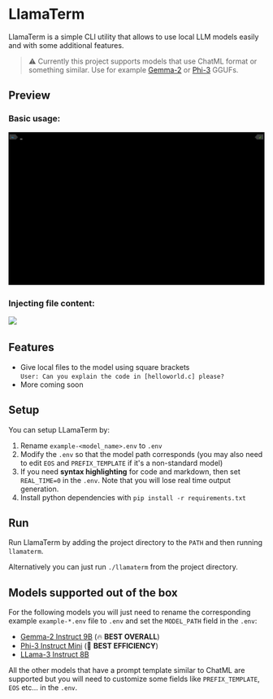 # LlamaTerm
LlamaTerm is a simple CLI utility that allows to use local LLM models easily and with some additional features.
> :warning: Currently this project supports models that use ChatML format or something similar. Use for example [Gemma-2](https://huggingface.co/bartowski/gemma-2-9b-it-GGUF/tree/main) or [Phi-3](https://huggingface.co/bartowski/Phi-3.1-mini-4k-instruct-GGUF/tree/main) GGUFs.

## Preview
### Basic usage:
<img src="https://raw.githubusercontent.com/Belluxx/LlamaTerm/main/static/example1.gif" height="300" />

### Injecting file content:
<img src="https://raw.githubusercontent.com/Belluxx/LlamaTerm/main/static/example2.gif" height="300" />

## Features
- Give local files to the model using square brackets\
`User: Can you explain the code in [helloworld.c] please?`
- More coming soon

## Setup
You can setup LLamaTerm by:
1) Rename `example-<model_name>.env` to `.env`
2) Modify the `.env` so that the model path corresponds (you may also need to edit `EOS` and `PREFIX_TEMPLATE` if it's a non-standard model)
3) If you need **syntax highlighting** for code and markdown, then set `REAL_TIME=0` in the `.env`. Note that you will lose real time output generation.
4) Install python dependencies with `pip install -r requirements.txt`

## Run
Run LlamaTerm by adding the project directory to the `PATH` and then running `llamaterm`.

Alternatively you can just run `./llamaterm` from the project directory.

## Models supported out of the box
For the following models you will just need to rename the corresponding example `example-*.env` file to `.env` and set the `MODEL_PATH` field in the `.env`:
* [Gemma-2 Instruct 9B](https://huggingface.co/bartowski/gemma-2-9b-it-GGUF/tree/main) (🔥 **BEST OVERALL**)
* [Phi-3 Instruct Mini](https://huggingface.co/bartowski/Phi-3.1-mini-4k-instruct-GGUF/tree/main) (🍃 **BEST EFFICIENCY**)
* [LLama-3 Instruct 8B](https://huggingface.co/bartowski/Meta-Llama-3-8B-Instruct-GGUF/tree/main)

All the other models that have a prompt template similar to ChatML are supported but you will need to customize some fields like `PREFIX_TEMPLATE`, `EOS` etc... in the `.env`.
